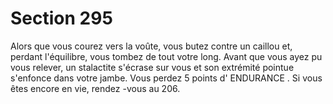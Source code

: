 # Section 295

Alors que vous courez vers la voûte, vous butez contre un caillou et, perdant l'équilibre,
vous tombez de tout votre long. Avant que vous ayez pu vous relever, un  stalactite
s'écrase sur vous et son extrémité pointue s'enfonce dans votre jambe. Vous perdez 5
points d' ENDURANCE . Si vous êtes encore en vie, rendez -vous au 206.